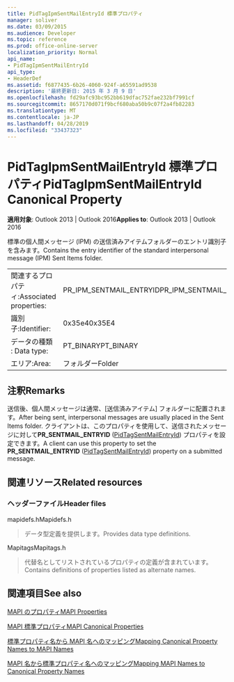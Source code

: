 ```yaml
---
title: PidTagIpmSentMailEntryId 標準プロパティ
manager: soliver
ms.date: 03/09/2015
ms.audience: Developer
ms.topic: reference
ms.prod: office-online-server
localization_priority: Normal
api_name:
- PidTagIpmSentMailEntryId
api_type:
- HeaderDef
ms.assetid: f6877435-6b26-4060-924f-a65591ad9538
description: '最終更新日: 2015 年 3 月 9 日'
ms.openlocfilehash: fd29afc93bc952bb619dfac752fae232bf7991cf
ms.sourcegitcommit: 8657170d071f9bcf680aba50b9c07f2a4fb82283
ms.translationtype: MT
ms.contentlocale: ja-JP
ms.lasthandoff: 04/28/2019
ms.locfileid: "33437323"
---
```

# <a name="pidtagipmsentmailentryid-canonical-property"></a><span data-ttu-id="9c7ac-103">PidTagIpmSentMailEntryId 標準プロパティ</span><span class="sxs-lookup"><span data-stu-id="9c7ac-103">PidTagIpmSentMailEntryId Canonical Property</span></span>

  
  
<span data-ttu-id="9c7ac-104">**適用対象**: Outlook 2013 | Outlook 2016</span><span class="sxs-lookup"><span data-stu-id="9c7ac-104">**Applies to**: Outlook 2013 | Outlook 2016</span></span> 
  
<span data-ttu-id="9c7ac-105">標準の個人間メッセージ (IPM) の送信済みアイテムフォルダーのエントリ識別子を含みます。</span><span class="sxs-lookup"><span data-stu-id="9c7ac-105">Contains the entry identifier of the standard interpersonal message (IPM) Sent Items folder.</span></span> 
  
|||
|:-----|:-----|
|<span data-ttu-id="9c7ac-106">関連するプロパティ:</span><span class="sxs-lookup"><span data-stu-id="9c7ac-106">Associated properties:</span></span>  <br/> |<span data-ttu-id="9c7ac-107">PR_IPM_SENTMAIL_ENTRYID</span><span class="sxs-lookup"><span data-stu-id="9c7ac-107">PR_IPM_SENTMAIL_ENTRYID</span></span>  <br/> |
|<span data-ttu-id="9c7ac-108">識別子:</span><span class="sxs-lookup"><span data-stu-id="9c7ac-108">Identifier:</span></span>  <br/> |<span data-ttu-id="9c7ac-109">0x35e4</span><span class="sxs-lookup"><span data-stu-id="9c7ac-109">0x35E4</span></span>  <br/> |
|<span data-ttu-id="9c7ac-110">データの種類 : </span><span class="sxs-lookup"><span data-stu-id="9c7ac-110">Data type:</span></span>  <br/> |<span data-ttu-id="9c7ac-111">PT_BINARY</span><span class="sxs-lookup"><span data-stu-id="9c7ac-111">PT_BINARY</span></span>  <br/> |
|<span data-ttu-id="9c7ac-112">エリア:</span><span class="sxs-lookup"><span data-stu-id="9c7ac-112">Area:</span></span>  <br/> |<span data-ttu-id="9c7ac-113">フォルダー</span><span class="sxs-lookup"><span data-stu-id="9c7ac-113">Folder</span></span>  <br/> |
   
## <a name="remarks"></a><span data-ttu-id="9c7ac-114">注釈</span><span class="sxs-lookup"><span data-stu-id="9c7ac-114">Remarks</span></span>

<span data-ttu-id="9c7ac-115">送信後、個人間メッセージは通常、[送信済みアイテム] フォルダーに配置されます。</span><span class="sxs-lookup"><span data-stu-id="9c7ac-115">After being sent, interpersonal messages are usually placed in the Sent Items folder.</span></span> <span data-ttu-id="9c7ac-116">クライアントは、このプロパティを使用して、送信されたメッセージに対して**PR_SENTMAIL_ENTRYID** ([PidTagSentMailEntryId](pidtagsentmailentryid-canonical-property.md)) プロパティを設定できます。</span><span class="sxs-lookup"><span data-stu-id="9c7ac-116">A client can use this property to set the **PR_SENTMAIL_ENTRYID** ([PidTagSentMailEntryId](pidtagsentmailentryid-canonical-property.md)) property on a submitted message.</span></span> 
  
## <a name="related-resources"></a><span data-ttu-id="9c7ac-117">関連リソース</span><span class="sxs-lookup"><span data-stu-id="9c7ac-117">Related resources</span></span>

### <a name="header-files"></a><span data-ttu-id="9c7ac-118">ヘッダーファイル</span><span class="sxs-lookup"><span data-stu-id="9c7ac-118">Header files</span></span>

<span data-ttu-id="9c7ac-119">mapidefs.h</span><span class="sxs-lookup"><span data-stu-id="9c7ac-119">Mapidefs.h</span></span>
  
> <span data-ttu-id="9c7ac-120">データ型定義を提供します。</span><span class="sxs-lookup"><span data-stu-id="9c7ac-120">Provides data type definitions.</span></span>
    
<span data-ttu-id="9c7ac-121">Mapitags</span><span class="sxs-lookup"><span data-stu-id="9c7ac-121">Mapitags.h</span></span>
  
> <span data-ttu-id="9c7ac-122">代替名としてリストされているプロパティの定義が含まれています。</span><span class="sxs-lookup"><span data-stu-id="9c7ac-122">Contains definitions of properties listed as alternate names.</span></span>
    
## <a name="see-also"></a><span data-ttu-id="9c7ac-123">関連項目</span><span class="sxs-lookup"><span data-stu-id="9c7ac-123">See also</span></span>



[<span data-ttu-id="9c7ac-124">MAPI のプロパティ</span><span class="sxs-lookup"><span data-stu-id="9c7ac-124">MAPI Properties</span></span>](mapi-properties.md)
  
[<span data-ttu-id="9c7ac-125">MAPI 標準プロパティ</span><span class="sxs-lookup"><span data-stu-id="9c7ac-125">MAPI Canonical Properties</span></span>](mapi-canonical-properties.md)
  
[<span data-ttu-id="9c7ac-126">標準プロパティ名から MAPI 名へのマッピング</span><span class="sxs-lookup"><span data-stu-id="9c7ac-126">Mapping Canonical Property Names to MAPI Names</span></span>](mapping-canonical-property-names-to-mapi-names.md)
  
[<span data-ttu-id="9c7ac-127">MAPI 名から標準プロパティ名へのマッピング</span><span class="sxs-lookup"><span data-stu-id="9c7ac-127">Mapping MAPI Names to Canonical Property Names</span></span>](mapping-mapi-names-to-canonical-property-names.md)

